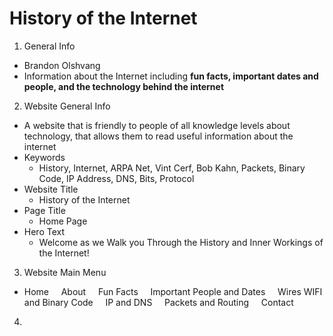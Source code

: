 # History of the Internet
1. General Info
- Brandon Olshvang
- Information about the Internet including **fun facts, important dates and people, and the technology behind the internet**
2. Website General Info
- A website that is friendly to people of all knowledge levels about technology, that allows them to read useful information about the internet
- Keywords
    - History, Internet, ARPA Net, Vint Cerf, Bob Kahn, Packets, Binary Code, IP Address, DNS, Bits, Protocol
- Website Title
    - History of the Internet
- Page Title
    - Home Page
- Hero Text
    - Welcome as we Walk you Through the History and Inner Workings of the Internet!
3. Website Main Menu
- Home &nbsp; &nbsp; About &nbsp; &nbsp; Fun Facts &nbsp; &nbsp; Important People and Dates &nbsp; &nbsp; Wires WIFI and Binary Code &nbsp; &nbsp; IP and DNS &nbsp; &nbsp; Packets and Routing &nbsp; &nbsp; Contact
4. 